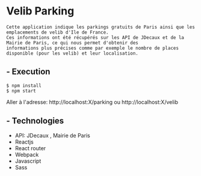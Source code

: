 # Velib Parking


    Cette application indique les parkings gratuits de Paris ainsi que les emplacements de velib d'Ile de France.
    Ces informations ont été récupérés sur les API de JDecaux et de la Mairie de Paris, ce qui nous permet d'obtenir des
    informations plus précises comme par exemple le nombre de places disponible (pour les velib) et leur localisation.


##  - Execution

```
$ npm install
$ npm start
```
Aller à l'adresse: http://localhost:X/parking ou http://localhost:X/velib

##  - Technologies
- API: JDecaux , Mairie de Paris
- Reactjs
- React router
- Webpack
- Javascript
- Sass

